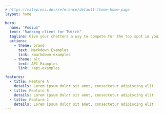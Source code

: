 ```yaml
---
# https://vitepress.dev/reference/default-theme-home-page
layout: home

hero:
  name: "Podium"
  text: "Ranking client for Twitch"
  tagline: Give your chatters a way to compete for the top spot in your chat. 
  actions:
    - theme: brand
      text: Markdown Examples
      link: /markdown-examples
    - theme: alt
      text: API Examples
      link: /api-examples

features:
  - title: Feature A
    details: Lorem ipsum dolor sit amet, consectetur adipiscing elit
  - title: Feature B
    details: Lorem ipsum dolor sit amet, consectetur adipiscing elit
  - title: Feature C
    details: Lorem ipsum dolor sit amet, consectetur adipiscing elit
---
```


